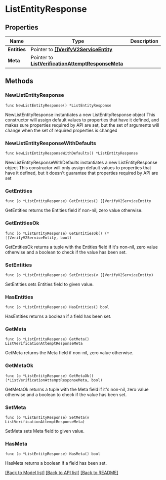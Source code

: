 # ListEntityResponse

## Properties

Name | Type | Description
------------ | ------------- | -------------
**Entities** | Pointer to [**[]VerifyV2ServiceEntity**](VerifyV2ServiceEntity.md) |  | [optional] 
**Meta** | Pointer to [**ListVerificationAttemptResponseMeta**](ListVerificationAttemptResponse_meta.md) |  | [optional] 

## Methods

### NewListEntityResponse

`func NewListEntityResponse() *ListEntityResponse`

NewListEntityResponse instantiates a new ListEntityResponse object
This constructor will assign default values to properties that have it defined,
and makes sure properties required by API are set, but the set of arguments
will change when the set of required properties is changed

### NewListEntityResponseWithDefaults

`func NewListEntityResponseWithDefaults() *ListEntityResponse`

NewListEntityResponseWithDefaults instantiates a new ListEntityResponse object
This constructor will only assign default values to properties that have it defined,
but it doesn't guarantee that properties required by API are set

### GetEntities

`func (o *ListEntityResponse) GetEntities() []VerifyV2ServiceEntity`

GetEntities returns the Entities field if non-nil, zero value otherwise.

### GetEntitiesOk

`func (o *ListEntityResponse) GetEntitiesOk() (*[]VerifyV2ServiceEntity, bool)`

GetEntitiesOk returns a tuple with the Entities field if it's non-nil, zero value otherwise
and a boolean to check if the value has been set.

### SetEntities

`func (o *ListEntityResponse) SetEntities(v []VerifyV2ServiceEntity)`

SetEntities sets Entities field to given value.

### HasEntities

`func (o *ListEntityResponse) HasEntities() bool`

HasEntities returns a boolean if a field has been set.

### GetMeta

`func (o *ListEntityResponse) GetMeta() ListVerificationAttemptResponseMeta`

GetMeta returns the Meta field if non-nil, zero value otherwise.

### GetMetaOk

`func (o *ListEntityResponse) GetMetaOk() (*ListVerificationAttemptResponseMeta, bool)`

GetMetaOk returns a tuple with the Meta field if it's non-nil, zero value otherwise
and a boolean to check if the value has been set.

### SetMeta

`func (o *ListEntityResponse) SetMeta(v ListVerificationAttemptResponseMeta)`

SetMeta sets Meta field to given value.

### HasMeta

`func (o *ListEntityResponse) HasMeta() bool`

HasMeta returns a boolean if a field has been set.


[[Back to Model list]](../README.md#documentation-for-models) [[Back to API list]](../README.md#documentation-for-api-endpoints) [[Back to README]](../README.md)


